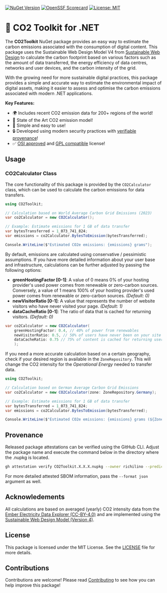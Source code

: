 [![NuGet Version](https://img.shields.io/nuget/v/CO2Toolkit)](https://www.nuget.org/packages/CO2Toolkit)
[![OpenSSF Scorecard](https://api.scorecard.dev/projects/github.com/richilino/co2-toolkit-net/badge)](https://scorecard.dev/viewer/?uri=github.com/richilino/co2-toolkit-net)
[![License: MIT](https://img.shields.io/badge/License-MIT-blue.svg)](/LICENSE.md)

# :seedling: CO2 Toolkit for .NET

The **CO2Toolkit** NuGet package provides an easy way to estimate the carbon emissions associated with the consumption of digital content. This package uses the Sustainable Web Design Model V4 from [Sustainable Web Design](https://sustainablewebdesign.org/estimating-digital-emissions/) to calculate the carbon footprint based on various factors such as the amount of data transferred, the energy efficiency of data centres, networks and user devices, and the carbon intensity of the grid.

With the growing need for more sustainable digital practices, this package provides a simple and accurate way to estimate the environmental impact of digital assets, making it easier to assess and optimise the carbon emissions associated with modern .NET applications.

**Key Features:**

- :earth_africa: Includes recent CO2 emission data for 200+ regions of the world!
- :rocket: State of the Art CO2 emission model!
- :brain: Simple and easy to use!
- :lock: Developed using modern security practices with [verifiable provenance](#provenance)!
- :white_check_mark: [OSI approved](https://opensource.org/license/mit) and [GPL compatible](https://wiki.gentoo.org/wiki/License_groups/GPL-COMPATIBLE) license!

## Usage

### CO2Calculator Class

The core functionality of this package is provided by the `CO2Calculator` class, which can be used to calculate the carbon emissions for data transfers.

```csharp
using CO2Toolkit;

// Calculation based on World Average Carbon Grid Emissions (2023)
var co2Calculator = new CO2Calculator();

// Example: Estimate emissions for 1 GB of data transfer
var bytesTransferred = 1_073_741_824;
var emissions = co2Calculator.BytesToEmission(bytesTransferred);

Console.WriteLine($"Estimated CO2e emissions: {emissions} grams");
```

By default, emissions are calculated using conservative / pessimistic assumptions. If you have more detailed information about your user base and infrastructure, calculations can be further adjusted by passing the following options:
- **greenHostingFactor [0-1]**: A value of 0 means 0% of your hosting provider's used power comes from renewable or zero-carbon sources. Conversely, a value of 1 means 100% of your hosting provider's used power comes from renewable or zero-carbon sources. *(Default: 0)*
- **newVisitorRatio [0-1]**: A value that represents the number of website visitors who have never visited your page. *(Default: 1)*
- **dataCacheRatio [0-1]**: The ratio of data that is cached for returning visitors. *(Default: 0)*

```csharp
var co2Calculator = new CO2Calculator(
    greenHostingFactor: 0.4, // 40% of power from renewables
    newVisitorRatio: 0.5, // 50% of users have never been on your site
    dataCacheRatio: 0.75 // 75% of content is cached for returning users
    );
```


If you need a more accurate calculation based on a certain geography, check if your desired region is available in the `ZoneRepository`. This will change the CO2 intensity for the _Operational Energy_ needed to transfer data.

```csharp
using CO2Toolkit;

// Calculation based on German Average Carbon Grid Emissions 
var co2Calculator = new CO2Calculator(zone: ZoneRepository.Germany);

// Example: Estimate emissions for 1 GB of data transfer
var bytesTransferred = 1_073_741_824;
var emissions = co2Calculator.BytesToEmission(bytesTransferred);

Console.WriteLine($"Estimated CO2e emissions: {emissions} grams (${ZoneRepository.Germany.Name}, ${ZoneRepository.Germany.Year})");
```

## Provenance

Released package attestations can be verified using the GitHub CLI. Adjust the package name and execute the command below in the directory where the .nupkg is located.

```bash
gh attestation verify CO2Toolkit.X.X.X.nupkg --owner richilino --predicate-type https://spdx.dev/Document/v2.3 
```
For more detailed attested SBOM information, pass the `--format json` argument as well.

## Acknowledements

All calculations are based on averaged (yearly) CO2 intensity data from the [Ember Electricity Data Explorer (CC-BY-4.0)](https://ember-energy.org/) and are implemented using the [Sustainable Web Design Model (Version 4)](https://sustainablewebdesign.org/).

## License

This package is licensed under the MIT License. See the [LICENSE](LICENSE.md) file for more details.

## Contributions

Contributions are welcome! Please read [Contributing](/CONTRIBUTING.md) to see how you can help improve this package!
